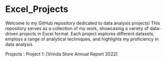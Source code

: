 # Excel_Projects
Welcome to my GitHub repository dedicated to data analysis projects! This repository serves as a collection of my work, showcasing a variety of data-driven projects in Excel format. Each project explores different datasets, employs a range of analytical techniques, and highlights my proficiency in data analysis.

Projects :
Project 1: [Vrinda Store Annual Report 2022]
